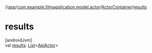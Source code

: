 //[app](../../../index.md)/[com.example.filmapplication.model.actor](../index.md)/[ActorContainer](index.md)/[results](results.md)

# results

[androidJvm]\
val [results](results.md): [List](https://kotlinlang.org/api/latest/jvm/stdlib/kotlin.collections/-list/index.html)&lt;[ApiActor](../-api-actor/index.md)&gt;
